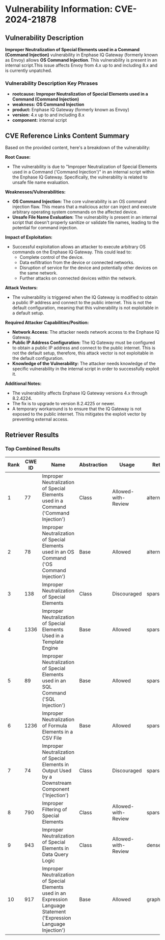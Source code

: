 # Vulnerability Information: CVE-2024-21878

## Vulnerability Description
**Improper Neutralization of Special Elements used in a Command (Command Injection)** vulnerability in Enphase IQ Gateway (formerly known as Envoy) allows **OS Command Injection**. This vulnerability is present in an internal script.This issue affects Envoy from 4.x up to and including 8.x and is currently unpatched.

### Vulnerability Description Key Phrases
- **rootcause:** **Improper Neutralization of Special Elements used in a Command (Command Injection)**
- **weakness:** **OS Command Injection**
- **product:** Enphase IQ Gateway (formerly known as Envoy)
- **version:** 4.x up to and including 8.x
- **component:** internal script

## CVE Reference Links Content Summary
Based on the provided content, here's a breakdown of the vulnerability:

**Root Cause:**
*   The vulnerability is due to "Improper Neutralization of Special Elements used in a Command ('Command Injection')" in an internal script within the Enphase IQ Gateway. Specifically, the vulnerability is related to unsafe file name evaluation.

**Weaknesses/Vulnerabilities:**
*   **OS Command Injection:** The core vulnerability is an OS command injection flaw. This means that a malicious actor can inject and execute arbitrary operating system commands on the affected device.
*   **Unsafe File Name Evaluation:** The vulnerability is present in an internal script that doesn't properly sanitize or validate file names, leading to the potential for command injection.

**Impact of Exploitation:**
*   Successful exploitation allows an attacker to execute arbitrary OS commands on the Enphase IQ Gateway. This could lead to:
    *   Complete control of the device.
    *   Data exfiltration from the device or connected networks.
    *   Disruption of service for the device and potentially other devices on the same network.
    *   Further attacks on connected devices within the network.

**Attack Vectors:**
*   The vulnerability is triggered when the IQ Gateway is modified to obtain a public IP address and connect to the public internet. This is not the default configuration, meaning that this vulnerability is not exploitable in a default setup.

**Required Attacker Capabilities/Position:**
*   **Network Access:** The attacker needs network access to the Enphase IQ Gateway.
*   **Public IP Address Configuration:** The IQ Gateway must be configured to obtain a public IP address and connect to the public internet. This is not the default setup, therefore, this attack vector is not exploitable in the default configuration.
*   **Knowledge of the Vulnerability:** The attacker needs knowledge of the specific vulnerability in the internal script in order to successfully exploit it.

**Additional Notes:**
*   The vulnerability affects Enphase IQ Gateway versions 4.x through 8.2.4224.
*   The fix is to upgrade to version 8.2.4225 or newer.
*   A temporary workaround is to ensure that the IQ Gateway is not exposed to the public internet. This mitigates the exploit vector by preventing external access.

## Retriever Results

### Top Combined Results

| Rank | CWE ID | Name | Abstraction | Usage  | Retrievers | Individual Scores |
|------|--------|------|-------------|-------|------------|-------------------|
| 1 | 77 | Improper Neutralization of Special Elements used in a Command ('Command Injection') | Class | Allowed-with-Review | alternate_terms | 0.800 |
| 2 | 78 | Improper Neutralization of Special Elements used in an OS Command ('OS Command Injection') | Base | Allowed | alternate_terms | 1.000 |
| 3 | 138 | Improper Neutralization of Special Elements | Class | Discouraged | sparse | 0.394 |
| 4 | 1336 | Improper Neutralization of Special Elements Used in a Template Engine | Base | Allowed | sparse | 0.394 |
| 5 | 89 | Improper Neutralization of Special Elements used in an SQL Command ('SQL Injection') | Base | Allowed | sparse | 0.376 |
| 6 | 1236 | Improper Neutralization of Formula Elements in a CSV File | Base | Allowed | sparse | 0.366 |
| 7 | 74 | Improper Neutralization of Special Elements in Output Used by a Downstream Component ('Injection') | Class | Discouraged | sparse | 0.359 |
| 8 | 790 | Improper Filtering of Special Elements | Class | Allowed-with-Review | sparse | 0.356 |
| 9 | 943 | Improper Neutralization of Special Elements in Data Query Logic | Class | Allowed-with-Review | dense | 0.569 |
| 10 | 917 | Improper Neutralization of Special Elements used in an Expression Language Statement ('Expression Language Injection') | Base | Allowed | graph | 0.002 |

